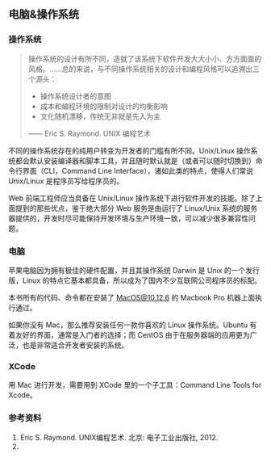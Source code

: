 ## 电脑&操作系统

### 操作系统

> 操作系统的设计有所不同，造就了该系统下软件开发大大小小、方方面面的风格。……总的来说，与不同操作系统相关的设计和编程风格可以追溯出三个源头：
> - 操作系统设计者的意图
> - 成本和编程环境的限制对设计的均衡影响
> - 文化随机漂移，传统无非就是先入为主
>
> —— Eric S. Raymond. UNIX 编程艺术

不同的操作系统存在的纯用户转变为开发者的门槛有所不同。Unix/Linux 操作系统都会默认安装编译器和脚本工具，并且随时默认就是（或者可以随时切换到）命令行界面（CLI，Command Line Interface），诸如此类的特点，使得人们常说 Unix/Linux 是程序员写给程序员的。

Web 前端工程师应当具备在 Unix/Linux 操作系统下进行软件开发的技能。除了上面提到的那些优点，鉴于绝大部分 Web 服务是由运行了 Linux/Unix 系统的服务器提供的，开发时尽可能保持开发环境与生产环境一致，可以减少很多兼容性问题。

### 电脑

苹果电脑因为拥有极佳的硬件配置，并且其操作系统 Darwin 是 Unix 的一个发行版，Linux 的特点它基本都具备，所以成为了国内不少互联网公司程序员的标配。

本书所有的代码、命令都在安装了 MacOS@10.12.6 的 Macbook Pro 机器上面执行通过。

如果你没有 Mac，那么推荐安装任何一款你喜欢的 Linux 操作系统。Ubuntu 有着友好的界面，通常是入门者的选择；而 CentOS 由于在服务器端的应用更为广泛，也是非常适合开发者安装的系统。

### XCode

用 Mac 进行开发，需要用到 XCode 里的一个子工具：Command Line Tools for Xcode。

### 参考资料

1. Eric S. Raymond. UNIX编程艺术. 北京: 电子工业出版社, 2012.
2.
